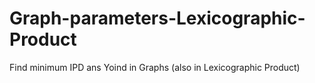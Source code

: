 # Graph-parameters-Lexicographic-Product
Find minimum IPD ans Yoind in Graphs (also in Lexicographic Product)
